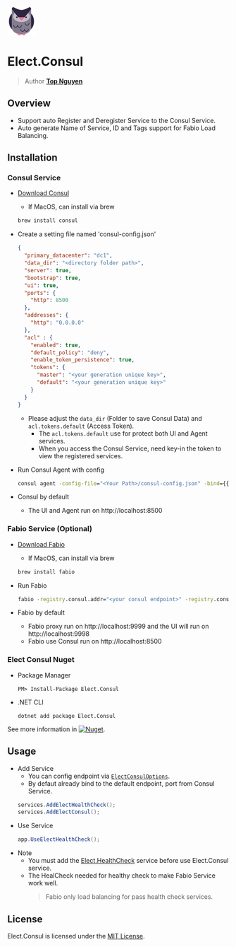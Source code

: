 ﻿![Logo](../../../Logo.png)
# Elect.Consul
> Author [**Top Nguyen**](http://topnguyen.com)

## Overview
 - Support auto Register and Deregister Service to the Consul Service.
 - Auto generate Name of Service, ID and Tags support for Fabio Load Balancing.

## Installation

### Consul Service
 - [Download Consul](https://consul.io)
    + If MacOS, can install via brew
    ```cmd
    brew install consul
    ```
 - Create a setting file named 'consul-config.json'
    ```json
    {
      "primary_datacenter": "dc1",
      "data_dir": "<directory folder path>",
      "server": true,
      "bootstrap": true,
      "ui": true,
      "ports": {
        "http": 8500
      },
      "addresses": {
        "http": "0.0.0.0"
      },
      "acl" : {
        "enabled": true,
        "default_policy": "deny",
        "enable_token_persistence": true,
        "tokens": {
          "master": "<your generation unique key>",
          "default": "<your generation unique key>"
        }
      }
    }
    ```
    + Please adjust the `data_dir` (Folder to save Consul Data) and `acl.tokens.default` (Access Token).
        * The `acl.tokens.default` use for protect both UI and Agent services.
        * When you access the Consul Service, need key-in the token to view the registered services.

 - Run Consul Agent with config
    ```cmd
    consul agent -config-file="<Your Path>/consul-config.json" -bind={{GetPrivateIP}}
    ```

 - Consul by default
    + The UI and Agent run on http://localhost:8500

### Fabio Service (Optional)
 - [Download Fabio](https://github.com/fabiolb/fabio/releases)
    + If MacOS, can install via brew
    ```cmd
    brew install fabio
    ```
 - Run Fabio
    ```cmd
    fabio -registry.consul.addr="<your consul endpoint>" -registry.consul.token="<your consul token>"
    ```

 - Fabio by default
    + Fabio proxy run on http://localhost:9999 and the UI will run on http://localhost:9998
    + Fabio use Consul run on http://localhost:8500

### Elect Consul Nuget
 - Package Manager
    ```
    PM> Install-Package Elect.Consul
    ```

 - .NET CLI
    ```
    dotnet add package Elect.Consul
    ```

See more information in [![Nuget](https://buildstats.info/nuget/Elect.Web.Consul)](https://www.nuget.org/packages/Elect.Web.Consul/).

## Usage
 - Add Service
    + You can config endpoint via [`ElectConsulOptions`](Models/ElectConsulOptions.cs).
    + By defaut already bind to the default endpoint, port from Consul Service.
    ```c#
    services.AddElectHealthCheck();
    services.AddElectConsul();
    ```
 - Use Service
    ```c#
    app.UseElectHealthCheck();
    ```
 - Note
    + You must add the [Elect.HealthCheck](https://www.nuget.org/packages/Elect.HealthCheck/) service before use Elect.Consul service.
    + The HealCheck needed for healthy check to make Fabio Service work well.
        > Fabio only load balancing for pass health check services.
        
## License
Elect.Consul is licensed under the [MIT License](../../../LICENSE).